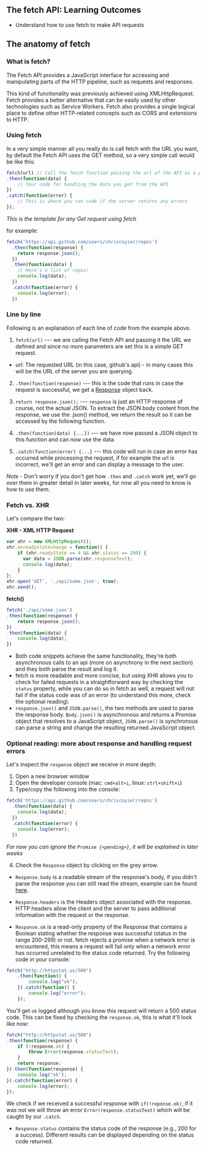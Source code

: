 ## The fetch API: Learning Outcomes
* Understand how to use fetch to make API requests

## The anatomy of fetch

### What is fetch?
The Fetch API provides a JavaScript interface for accessing and manipulating parts of the HTTP pipeline, such as requests and responses.

This kind of functionality was previously achieved using XMLHttpRequest. Fetch provides a better alternative that can be easily used by other technologies such as Service Workers. Fetch also provides a single logical place to define other HTTP-related concepts such as CORS and extensions to HTTP.  

### Using fetch

In a very simple manner all you really do is call fetch with the URL you want, by default the Fetch API uses the GET method, so a very simple call would be like this:

```js
fetch(url) // Call the fetch function passing the url of the API as a parameter
.then(function(data) {
    // Your code for handling the data you get from the API
})
.catch(function(error) {
    // This is where you run code if the server returns any errors
});
```

*This is the template for any Get request using fetch*  

for example:

```js
fetch('https://api.github.com/users/chriscoyier/repos')
  .then(function(response) {
    return response.json();
  })
  .then(function(data) {
    // Here's a list of repos!
    console.log(data);
  })
  .catch(function(error) {
    console.log(error);
  })
```

### Line by line
Following is an explanation of each line of code from the example above.

1. `fetch(url)` --- we are calling the Fetch API and passing it the URL we defined and since no more parameters are set this is a simple GET request.
  - *url*: The requested URL (in this case, github's api) - in many cases this will be the URL of the server you are querying.

2. `.then(function(response)` --- this is the code that runs in case the request is successful, we get a [Response](https://developer.mozilla.org/en-US/docs/Web/API/Response) object back.

3. `return response.json();` --- `response` is just an HTTP response of course, not the actual JSON. To extract the JSON body content from the response, we use the .json() method, we return the result so it can be accessed by the following function.

4. `.then(function(data) {...})` --- we have now passed a JSON object to this function and can now use the data.

5. `.catch(function(error) {...}` --- this code will run in case an error has occurred while processing the request, if for example the url is incorrect, we'll get an error and can display a message to the user.

*Note* - Don't worry if you don't get how `.then` and `.catch` work yet, we'll go over them in greater detail in later weeks, for now all you need to know is how to use them.


### Fetch vs. XHR
Let's compare the two:

__XHR - XML HTTP Request__
```js
var xhr = new XMLHttpRequest();
xhr.onreadystatechange = function() {
    if (xhr.readyState == 4 && xhr.status == 200) {
      var data = JSON.parse(xhr.responseText);
      console.log(data);
    }
};
xhr.open('GET', './api/some.json', true);
xhr.send();
```

__fetch()__
```js
fetch('./api/some.json')
.then(function(response) {
    return response.json();
})
.then(function(data) {
    console.log(data);
})
```

- Both code snippets achieve the same functionality, they're both asynchronous calls to an api (more on asynchrony in the next section) and they both parse the result and log it.
- fetch is more readable and more concise, but using XHR allows you to check for failed requests in a straightforward way by checking the `status` property, while you can do so in fetch as well, a request will not fail if the status code was of an error (to understand this more, check the optional reading).
- `response.json()` and `JSON.parse()`, the two methods are used to parse the response body. `Body.json()` is asynchronous and returns a Promise object that resolves to a JavaScript object, `JSON.parse()` is synchronous can parse a string and change the resulting returned JavaScript object.  


### Optional reading: more about response and handling request errors
Let's inspect the `response` object we receive in more depth:

1. Open a new browser window
2. Open the developer console (mac: `cmd+alt+i`, linux: `ctrl+shift+i`)
3. Type/copy the following into the console:
```js
fetch('https://api.github.com/users/chriscoyier/repos')
  .then(function(data) {
    console.log(data);
  })
  .catch(function(error) {
    console.log(error);
  })
```
*For now you can ignore the `Promise {<pending>}`, it will be explained in later weeks*

4. Check the `Response` object by clicking on the grey arrow.


- `Response.body` is a readable stream of the response's body, if you didn't parse the response you can still read the stream, example can be found [here](https://developer.mozilla.org/en-US/docs/Web/API/Body/body#Example).

- `Response.headers` is the Headers object associated with the response. HTTP headers allow the client and the server to pass additional information with the request or the response.

- `Response.ok` is a read-only property of the Response that contains a Boolean stating whether the response was successful (status in the range 200-299) or not.
fetch rejects a promise when a network error is encountered, this means a request will fail only when a network error has occurred unrelated to the status code returned.
Try the following code in your console:
```js
fetch("http://httpstat.us/500")
    .then(function() {
        console.log("ok");
    }).catch(function() {
        console.log("error");
    });
```
You'll get `ok` logged although you know this request will return a 500 status code.
This can be fixed by checking the `response.ok`, this is what it'll look like now:
```js
fetch("http://httpstat.us/500")
.then(function(response) {
    if (!response.ok) {
        throw Error(response.statusText);
    }
    return response;
}).then(function(response) {
    console.log("ok");
}).catch(function(error) {
    console.log(error);
});
```
We check if we received a successful response with `if(!reponse.ok)`, if it was not we will throw an error `Error(response.statusText)` which will be caught by our `.catch`.

- `Response.status` contains the status code of the response (e.g., 200 for a success). Different results can be displayed depending on the status code returned.
